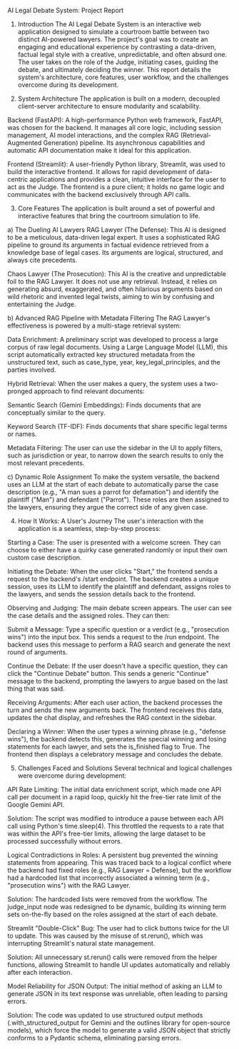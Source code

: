 AI Legal Debate System: Project Report
1. Introduction
The AI Legal Debate System is an interactive web application designed to simulate a courtroom battle between two distinct AI-powered lawyers. The project's goal was to create an engaging and educational experience by contrasting a data-driven, factual legal style with a creative, unpredictable, and often absurd one. The user takes on the role of the Judge, initiating cases, guiding the debate, and ultimately deciding the winner. This report details the system's architecture, core features, user workflow, and the challenges overcome during its development.

2. System Architecture
The application is built on a modern, decoupled client-server architecture to ensure modularity and scalability.

Backend (FastAPI): A high-performance Python web framework, FastAPI, was chosen for the backend. It manages all core logic, including session management, AI model interactions, and the complex RAG (Retrieval-Augmented Generation) pipeline. Its asynchronous capabilities and automatic API documentation make it ideal for this application.

Frontend (Streamlit): A user-friendly Python library, Streamlit, was used to build the interactive frontend. It allows for rapid development of data-centric applications and provides a clean, intuitive interface for the user to act as the Judge. The frontend is a pure client; it holds no game logic and communicates with the backend exclusively through API calls.


3. Core Features
The application is built around a set of powerful and interactive features that bring the courtroom simulation to life.

a) The Dueling AI Lawyers
RAG Lawyer (The Defense): This AI is designed to be a meticulous, data-driven legal expert. It uses a sophisticated RAG pipeline to ground its arguments in factual evidence retrieved from a knowledge base of legal cases. Its arguments are logical, structured, and always cite precedents.

Chaos Lawyer (The Prosecution): This AI is the creative and unpredictable foil to the RAG Lawyer. It does not use any retrieval. Instead, it relies on generating absurd, exaggerated, and often hilarious arguments based on wild rhetoric and invented legal twists, aiming to win by confusing and entertaining the Judge.

b) Advanced RAG Pipeline with Metadata Filtering
The RAG Lawyer's effectiveness is powered by a multi-stage retrieval system:

Data Enrichment: A preliminary script was developed to process a large corpus of raw legal documents. Using a Large Language Model (LLM), this script automatically extracted key structured metadata from the unstructured text, such as case_type, year, key_legal_principles, and the parties involved.

Hybrid Retrieval: When the user makes a query, the system uses a two-pronged approach to find relevant documents:

Semantic Search (Gemini Embeddings): Finds documents that are conceptually similar to the query.

Keyword Search (TF-IDF): Finds documents that share specific legal terms or names.

Metadata Filtering: The user can use the sidebar in the UI to apply filters, such as jurisdiction or year, to narrow down the search results to only the most relevant precedents.

c) Dynamic Role Assignment
To make the system versatile, the backend uses an LLM at the start of each debate to automatically parse the case description (e.g., "A man sues a parrot for defamation") and identify the plaintiff ("Man") and defendant ("Parrot"). These roles are then assigned to the lawyers, ensuring they argue the correct side of any given case.

4. How It Works: A User's Journey
The user's interaction with the application is a seamless, step-by-step process:

Starting a Case: The user is presented with a welcome screen. They can choose to either have a quirky case generated randomly or input their own custom case description.

Initiating the Debate: When the user clicks "Start," the frontend sends a request to the backend's /start endpoint. The backend creates a unique session, uses its LLM to identify the plaintiff and defendant, assigns roles to the lawyers, and sends the session details back to the frontend.

Observing and Judging: The main debate screen appears. The user can see the case details and the assigned roles. They can then:

Submit a Message: Type a specific question or a verdict (e.g., "prosecution wins") into the input box. This sends a request to the /run endpoint. The backend uses this message to perform a RAG search and generate the next round of arguments.

Continue the Debate: If the user doesn't have a specific question, they can click the "Continue Debate" button. This sends a generic "Continue" message to the backend, prompting the lawyers to argue based on the last thing that was said.

Receiving Arguments: After each user action, the backend processes the turn and sends the new arguments back. The frontend receives this data, updates the chat display, and refreshes the RAG context in the sidebar.

Declaring a Winner: When the user types a winning phrase (e.g., "defense wins"), the backend detects this, generates the special winning and losing statements for each lawyer, and sets the is_finished flag to True. The frontend then displays a celebratory message and concludes the debate.

5. Challenges Faced and Solutions
Several technical and logical challenges were overcome during development:

API Rate Limiting: The initial data enrichment script, which made one API call per document in a rapid loop, quickly hit the free-tier rate limit of the Google Gemini API.

Solution: The script was modified to introduce a pause between each API call using Python's time.sleep(4). This throttled the requests to a rate that was within the API's free-tier limits, allowing the large dataset to be processed successfully without errors.

Logical Contradictions in Roles: A persistent bug prevented the winning statements from appearing. This was traced back to a logical conflict where the backend had fixed roles (e.g., RAG Lawyer = Defense), but the workflow had a hardcoded list that incorrectly associated a winning term (e.g., "prosecution wins") with the RAG Lawyer.

Solution: The hardcoded lists were removed from the workflow. The judge_input node was redesigned to be dynamic, building its winning term sets on-the-fly based on the roles assigned at the start of each debate.

Streamlit "Double-Click" Bug: The user had to click buttons twice for the UI to update. This was caused by the misuse of st.rerun(), which was interrupting Streamlit's natural state management.

Solution: All unnecessary st.rerun() calls were removed from the helper functions, allowing Streamlit to handle UI updates automatically and reliably after each interaction.

Model Reliability for JSON Output: The initial method of asking an LLM to generate JSON in its text response was unreliable, often leading to parsing errors.

Solution: The code was updated to use structured output methods (.with_structured_output for Gemini and the outlines library for open-source models), which force the model to generate a valid JSON object that strictly conforms to a Pydantic schema, eliminating parsing errors.
